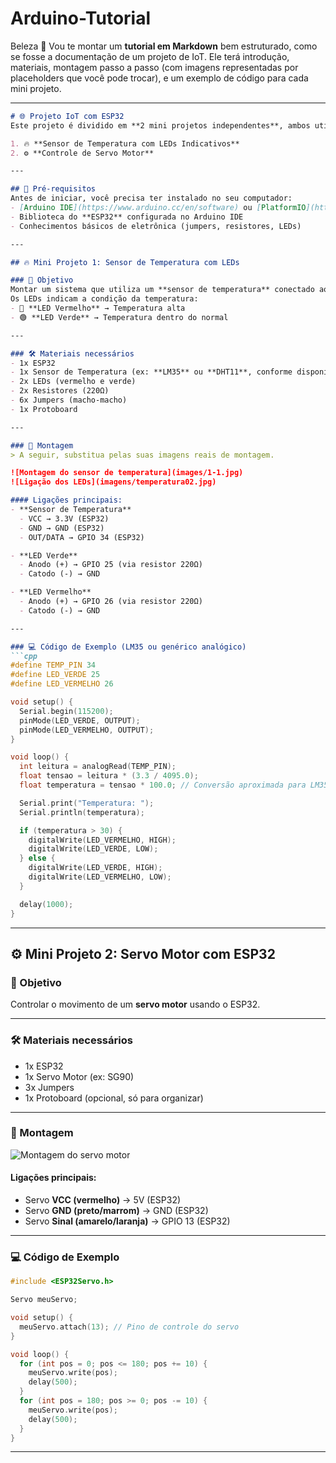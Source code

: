 # Arduino-Tutorial
Beleza 🚀 Vou te montar um **tutorial em Markdown** bem estruturado, como se fosse a documentação de um projeto de IoT. Ele terá introdução, materiais, montagem passo a passo (com imagens representadas por placeholders que você pode trocar), e um exemplo de código para cada mini projeto.

---

````markdown
# 🌐 Projeto IoT com ESP32
Este projeto é dividido em **2 mini projetos independentes**, ambos utilizando o **ESP32** como microcontrolador principal:

1. 🔥 **Sensor de Temperatura com LEDs Indicativos**  
2. ⚙️ **Controle de Servo Motor**

---

## 📌 Pré-requisitos
Antes de iniciar, você precisa ter instalado no seu computador:
- [Arduino IDE](https://www.arduino.cc/en/software) ou [PlatformIO](https://platformio.org/)
- Biblioteca do **ESP32** configurada no Arduino IDE
- Conhecimentos básicos de eletrônica (jumpers, resistores, LEDs)

---

## 🔥 Mini Projeto 1: Sensor de Temperatura com LEDs

### 🎯 Objetivo
Montar um sistema que utiliza um **sensor de temperatura** conectado ao ESP32.  
Os LEDs indicam a condição da temperatura:
- 🔴 **LED Vermelho** → Temperatura alta  
- 🟢 **LED Verde** → Temperatura dentro do normal  

---

### 🛠️ Materiais necessários
- 1x ESP32  
- 1x Sensor de Temperatura (ex: **LM35** ou **DHT11**, conforme disponível)  
- 2x LEDs (vermelho e verde)  
- 2x Resistores (220Ω)  
- 6x Jumpers (macho-macho)  
- 1x Protoboard  

---

### 🔌 Montagem
> A seguir, substitua pelas suas imagens reais de montagem.

![Montagem do sensor de temperatura](images/1-1.jpg)  
![Ligação dos LEDs](imagens/temperatura02.jpg)  

#### Ligações principais:
- **Sensor de Temperatura**  
  - VCC → 3.3V (ESP32)  
  - GND → GND (ESP32)  
  - OUT/DATA → GPIO 34 (ESP32)  

- **LED Verde**  
  - Anodo (+) → GPIO 25 (via resistor 220Ω)  
  - Catodo (-) → GND  

- **LED Vermelho**  
  - Anodo (+) → GPIO 26 (via resistor 220Ω)  
  - Catodo (-) → GND  

---

### 💻 Código de Exemplo (LM35 ou genérico analógico)
```cpp
#define TEMP_PIN 34
#define LED_VERDE 25
#define LED_VERMELHO 26

void setup() {
  Serial.begin(115200);
  pinMode(LED_VERDE, OUTPUT);
  pinMode(LED_VERMELHO, OUTPUT);
}

void loop() {
  int leitura = analogRead(TEMP_PIN);
  float tensao = leitura * (3.3 / 4095.0);
  float temperatura = tensao * 100.0; // Conversão aproximada para LM35 (10mV = 1°C)

  Serial.print("Temperatura: ");
  Serial.println(temperatura);

  if (temperatura > 30) {
    digitalWrite(LED_VERMELHO, HIGH);
    digitalWrite(LED_VERDE, LOW);
  } else {
    digitalWrite(LED_VERDE, HIGH);
    digitalWrite(LED_VERMELHO, LOW);
  }

  delay(1000);
}
````

---

## ⚙️ Mini Projeto 2: Servo Motor com ESP32

### 🎯 Objetivo

Controlar o movimento de um **servo motor** usando o ESP32.

---

### 🛠️ Materiais necessários

* 1x ESP32
* 1x Servo Motor (ex: SG90)
* 3x Jumpers
* 1x Protoboard (opcional, só para organizar)

---

### 🔌 Montagem

![Montagem do servo motor](imagens/servo01.jpg)

#### Ligações principais:

* Servo **VCC (vermelho)** → 5V (ESP32)
* Servo **GND (preto/marrom)** → GND (ESP32)
* Servo **Sinal (amarelo/laranja)** → GPIO 13 (ESP32)

---

### 💻 Código de Exemplo

```cpp
#include <ESP32Servo.h>

Servo meuServo;

void setup() {
  meuServo.attach(13); // Pino de controle do servo
}

void loop() {
  for (int pos = 0; pos <= 180; pos += 10) {
    meuServo.write(pos);
    delay(500);
  }
  for (int pos = 180; pos >= 0; pos -= 10) {
    meuServo.write(pos);
    delay(500);
  }
}
```

---
